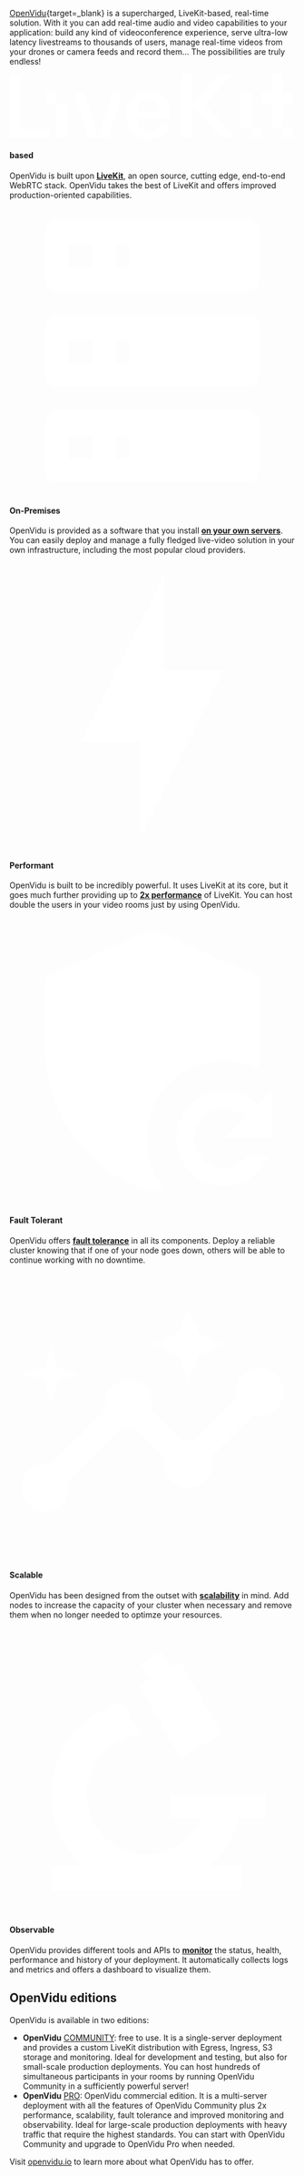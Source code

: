 [OpenVidu](https://openvidu.io){target=\_blank} is a supercharged, LiveKit-based, real-time solution. With it you can add real-time audio and video capabilities to your application: build any kind of videoconference experience, serve ultra-low latency livestreams to thousands of users, manage real-time videos from your drones or camera feeds and record them... The possibilities are truly endless!

<div class="grid-container features-grid">

<div class="feature-info grid-33 tablet-grid-50 mobile-grid-100 wow animated animatedFadeInUp fadeInUp">
<div class="feature-title feature-title-livekit">
<svg class="home-icon livekit-icon" xmlns="http://www.w3.org/2000/svg" viewBox="0 0 123 28"
role="img">
<title id="title" lang="en">LiveKit Logo</title>
<path d="M4.6991 0H0V27.5637H17.0471V23.538H4.6991V0Z" fill="white"></path>
<path d="M24.8038 12.5483H20.2506V27.5626H24.8038V12.5483Z" fill="white"></path>
<path
d="M38.2078 27.0186L32.4163 8.01416H27.863L33.9463 27.563H42.4693L48.5525 8.01416H43.9625L38.2078 27.0186Z"
fill="white"></path>
<path
d="M59.8483 7.58105C53.9466 7.58105 50.1951 11.7886 50.1951 17.7724C50.1951 23.7206 53.8374 28.0002 59.8483 28.0002C64.4372 28.0002 67.7521 25.9691 68.9904 21.7981H64.3604C63.6689 23.684 62.3928 24.8104 59.8796 24.8104C57.1114 24.8104 55.1816 22.8879 54.8175 19.1171H69.3145C69.3838 18.6364 69.4199 18.1515 69.4226 17.6659C69.4237 11.5702 65.6354 7.58105 59.8483 7.58105ZM54.8531 15.9585C55.3275 12.4416 57.1848 10.773 59.8483 10.773C62.6522 10.773 64.5463 12.8397 64.7656 15.9585H54.8531Z"
fill="white"></path>
<path
d="M96.0482 0H90.1476L78.7105 12.6216V0H74.0114V27.5637H78.7105V13.6372L91.3134 27.5637H97.3232L84.1378 13.0562L96.0482 0Z"
fill="white"></path>
<path d="M103.914 8.01416H99.3606V23.0284H103.914V8.01416Z" fill="white"></path>
<path d="M20.2511 8.01416H15.6979V12.5477H20.2511V8.01416Z" fill="white"></path>
<path d="M108.468 23.0298H103.915V27.5633H108.468V23.0298Z" fill="white"></path>
<path d="M122.073 23.0298H117.52V27.5633H122.073V23.0298Z" fill="white"></path>
<path
d="M122.073 12.5484V8.0149H117.52V0H112.966V8.0149H108.413V12.5484H112.966V23.0302H117.52V12.5484H122.073Z"
fill="white">
</path>
</svg>
<h4 class="livekit-title"> based</h4>
</div>
<p class="feature-description">
OpenVidu is built upon <strong><a href="https://livekit.io/" target="_blank">LiveKit</a></strong>,
an open source, cutting edge, end-to-end WebRTC stack. OpenVidu takes the best of LiveKit and offers
improved production-oriented capabilities.</p>
</div>

<div class="feature-info grid-33 tablet-grid-50 mobile-grid-100 wow animated animatedFadeInUp fadeInUp">
<div class="feature-title">
<svg xmlns="http://www.w3.org/2000/svg" viewBox="0 0 24 24" class="home-icon">
<title>server</title>
<path fill="white"
d="M4,1H20A1,1 0 0,1 21,2V6A1,1 0 0,1 20,7H4A1,1 0 0,1 3,6V2A1,1 0 0,1 4,1M4,9H20A1,1 0 0,1 21,10V14A1,1 0 0,1 20,15H4A1,1 0 0,1 3,14V10A1,1 0 0,1 4,9M4,17H20A1,1 0 0,1 21,18V22A1,1 0 0,1 20,23H4A1,1 0 0,1 3,22V18A1,1 0 0,1 4,17M9,5H10V3H9V5M9,13H10V11H9V13M9,21H10V19H9V21M5,3V5H7V3H5M5,11V13H7V11H5M5,19V21H7V19H5Z" />
</svg>
<h4>On-Premises</h4>
</div>
<p class="feature-description">
OpenVidu is provided as a software that you install <strong><a href="/docs/on-premises/">on your own
servers</a></strong>. You can easily deploy and manage a fully fledged live-video solution
in your own infrastructure, including the most popular cloud providers.</p>
</div>

<span class="clear hide-on-desktop hide-on-mobile"></span>

<div class="feature-info grid-33 tablet-grid-50 mobile-grid-100 wow animated animatedFadeInUp fadeInUp">
<div class="feature-title">
<svg class="home-icon" xmlns="http://www.w3.org/2000/svg" viewBox="0 0 24 24">
<title>lightning-bolt</title>
<path fill="white" d="M11 15H6L13 1V9H18L11 23V15Z" />
</svg>
<h4>Performant</h4>
</div>
<p class="feature-description">
OpenVidu is built to be incredibly powerful. It uses LiveKit at its core, but it goes much further
providing up to <strong><a href="/docs/performance">2x performance</a></strong> of LiveKit. You can
host double the users in your video rooms just by using OpenVidu.
</p>
</div>

<span class="clear hide-on-tablet hide-on-mobile"></span>

<div class="feature-info grid-33 tablet-grid-50 mobile-grid-100 wow animated animatedFadeInUp fadeInUp">
<div class="feature-title">
<svg class="home-icon" xmlns="http://www.w3.org/2000/svg" viewBox="0 0 24 24">
<title>shield-refresh</title>
<path fill="white"
d="M18 12C19 12 20 12.2 20.9 12.7C21 12.1 21 11.6 21 11V5L12 1L3 5V11C3 16.5 6.8 21.7 12 23C12.4 22.9 12.7 22.8 13 22.7C12 21.5 11.5 20 11.5 18.5C11.5 14.9 14.4 12 18 12M18 14.5C19.1 14.5 20.1 14.9 20.8 15.7L22 14.5V18.5H18L19.8 16.7C19.3 16.3 18.7 16 18 16C16.6 16 15.5 17.1 15.5 18.5S16.6 21 18 21C18.8 21 19.5 20.6 20 20H21.7C21.1 21.5 19.7 22.5 18 22.5C15.8 22.5 14 20.7 14 18.5S15.8 14.5 18 14.5Z" />
</svg>
<h4>Fault Tolerant</h4>
</div>
<p class="feature-description">
OpenVidu offers <strong><a href="/docs/fault-tolerance">fault tolerance</a></strong> in all its
components. Deploy a reliable cluster knowing that if one of your node goes down, others will be
able to continue working with no downtime.
</p>
</div>

<span class="clear hide-on-desktop hide-on-mobile"></span>

<div class="feature-info grid-33 tablet-grid-50 mobile-grid-100 wow animated animatedFadeInUp fadeInUp">
<div class="feature-title">
<svg class="home-icon" xmlns="http://www.w3.org/2000/svg" viewBox="0 0 24 24">
<title>chart-timeline-variant-shimmer</title>
<path fill="white"
d="M21 8C19.5 8 18.7 9.4 19.1 10.5L15.5 14.1C15.2 14 14.8 14 14.5 14.1L11.9 11.5C12.3 10.4 11.5 9 10 9C8.6 9 7.7 10.4 8.1 11.5L3.5 16C2.4 15.7 1 16.5 1 18C1 19.1 1.9 20 3 20C4.4 20 5.3 18.6 4.9 17.5L9.4 12.9C9.7 13 10.1 13 10.4 12.9L13 15.5C12.7 16.5 13.5 18 15 18C16.5 18 17.3 16.6 16.9 15.5L20.5 11.9C21.6 12.2 23 11.4 23 10C23 8.9 22.1 8 21 8M15 9L15.9 6.9L18 6L15.9 5.1L15 3L14.1 5.1L12 6L14.1 6.9L15 9M3.5 11L4 9L6 8.5L4 8L3.5 6L3 8L1 8.5L3 9L3.5 11Z" />
</svg>
<h4>Scalable</h4>
</div>
<p class="feature-description">
OpenVidu has been designed from the outset with <strong><a
href="/docs/scalability">scalability</a></strong>
in mind. Add nodes to increase the capacity of
your cluster when necessary and remove them when no longer needed to optimze your resources.
</p>
</div>

<div class="feature-info grid-33 tablet-grid-50 mobile-grid-100 wow animated animatedFadeInUp fadeInUp">
<div class="feature-title">
<svg class="home-icon" xmlns="http://www.w3.org/2000/svg" viewBox="0 0 24 24">
<title>microscope</title>
<path fill="white"
d="M9.46,6.28L11.05,9C8.47,9.26 6.5,11.41 6.5,14A5,5 0 0,0 11.5,19C13.55,19 15.31,17.77 16.08,16H13.5V14H21.5V16H19.25C18.84,17.57 17.97,18.96 16.79,20H19.5V22H3.5V20H6.21C4.55,18.53 3.5,16.39 3.5,14C3.5,10.37 5.96,7.2 9.46,6.28M12.74,2.07L13.5,3.37L14.36,2.87L17.86,8.93L14.39,10.93L10.89,4.87L11.76,4.37L11,3.07L12.74,2.07Z" />
</svg>
<h4>Observable</h4>
</div>
<p class="feature-description">
OpenVidu provides different tools and APIs to <strong><a
href="/docs/observability">monitor</a></strong>
the status, health, performance and history of
your deployment. It automatically collects logs and metrics and offers a dashboard to visualize
them.
</p>
</div>

</div>

## OpenVidu editions

OpenVidu is available in two editions:

- **OpenVidu** <a href="/pricing#openvidu-community"><span class="openvidu-tag openvidu-community-tag">COMMUNITY</span></a>: free to use. It is a single-server deployment and provides a custom LiveKit distribution with Egress, Ingress, S3 storage and monitoring. Ideal for development and testing, but also for small-scale production deployments. You can host hundreds of simultaneous participants in your rooms by running OpenVidu Community in a sufficiently powerful server!
- **OpenVidu** <a href="/pricing#openvidu-pro"><span class="openvidu-tag openvidu-pro-tag">PRO</span></a>: OpenVidu commercial edition. It is a multi-server deployment with all the features of OpenVidu Community plus 2x performance, scalability, fault tolerance and improved monitoring and observability. Ideal for large-scale production deployments with heavy traffic that require the highest standards. You can start with OpenVidu Community and upgrade to OpenVidu Pro when needed.

Visit [openvidu.io](https://openvidu.io) to learn more about what OpenVidu has to offer.

<!-- - :material-server: **On-Premises**: take full control of your resources and data. OpenVidu is designed to be easily deployed in your own infrastructure, keeping all of your application's data completely secure without ever leaving your domain. The management, maintenance and updating of your cluster becomes an easy task with OpenVidu. We also provide ready-to-use native deployments in the most popular cloud providers.
- :material-lightning-bolt: **Performant**: OpenVidu is built to be incredibly powerful, providing up to 2x performance of LiveKit. You can host double the users in your video rooms just by using OpenVidu.
- :material-shield-refresh: **Fault tolerance**: OpenVidu deployments are natively fault tolerant in all of their components. In real-time applications, downtime events are extremely disruptive, so with OpenVidu node failures are handled appropriately to provide a seamless experience with no downtime.
- :material-chart-timeline-variant-shimmer: **Scalable**: add nodes to increase the capacity of your cluster when necessary and remove them when no longer needed to optimize your resources and squeeze the most out of them.
- :material-microscope: **Observable**: OpenVidu provides different tools and APIs to monitor the status, health, performance and history of your deployment. It automatically collects logs and metrics and offers a dashboard to visualize them.

<figure markdown>
  ![OpenVidu vs LiveKit](../assets/images/openvidu-vs-livekit.png){ .mkdocs-img }
  <figcaption>OpenVidu is a 100%-compatible fork of LiveKit and extends it with custom addons and APIs. These extensions provide improved performance, new features and facilitate the deployment and management of your cluster.</figcaption>
</figure> -->

<br>
